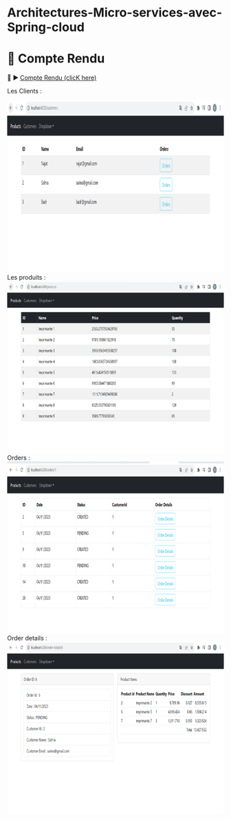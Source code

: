 # Architectures-Micro-services-avec-Spring-cloud
# 📝 Compte Rendu

🔗 ▶️ [Compte Rendu (clicK here)](https://github.com/Najat-ESSAYYAD/Architectures-Micro-services-avec-Spring-cloud/blob/main/Architectures%20Micro%20services%20avec%20Spring%20cloud%20compte%20rendu.pdf)  

Les Clients :

<img src="https://github.com/Najat-ESSAYYAD/Architectures-Micro-services-avec-Spring-cloud/blob/main/les%20clients.png" width="700" height="400">
Les produits :  

<img src="https://github.com/Najat-ESSAYYAD/Architectures-Micro-services-avec-Spring-cloud/blob/main/les%20produits.png" width="700" height="400">
Orders :  

<img src="https://github.com/Najat-ESSAYYAD/Architectures-Micro-services-avec-Spring-cloud/blob/main/orders.png" width="700" height="400">
Order details :  

<img src="https://github.com/Najat-ESSAYYAD/Architectures-Micro-services-avec-Spring-cloud/blob/main/order%20details.png" width="700" height="400">
 

 

